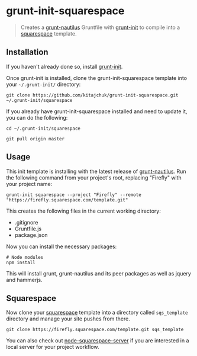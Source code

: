 grunt-init-squarespace
======================

[grunt]: http://github.com/gruntjs/grunt
[grunt-nautilus]: http://github.com/kitajchuk/grunt-nautilus
[grunt-init]: http://gruntjs.com/project-scaffolding
[squarespace]: http://developers.squarespace.com/
[node-squarespace-server]: https://github.com/kitajchuk/node-squarespace-server/

> Creates a [grunt-nautilus][] Gruntfile with [grunt-init][] to compile into a [squarespace][] template.



## Installation
If you haven't already done so, install [grunt-init][].

Once grunt-init is installed, clone the grunt-init-squarespace template into your `~/.grunt-init/` directory:

```shell
git clone https://github.com/kitajchuk/grunt-init-squarespace.git ~/.grunt-init/squarespace
```

If you already have grunt-init-squarespace installed and need to update it, you can do the following:

```shell
cd ~/.grunt-init/squarespace

git pull origin master
```



## Usage
This init template is installing with the latest release of [grunt-nautilus][]. Run the following command from your project's root, replacing "Firefly" with your project name:

```shell
grunt-init squarespace --project "Firefly" --remote "https://firefly.squarespace.com/template.git"
```


This creates the following files in the current working directory:

- .gitignore
- Gruntfile.js
- package.json

Now you can install the necessary packages:

```shell
# Node modules
npm install
```

This will install grunt, grunt-nautilus and its peer packages as well as jquery and hammerjs.



## Squarespace
Now clone your [squarespace][] template into a directory called `sqs_template` directory and manage your site pushes from there.

```shell
git clone https://firefly.squarespace.com/template.git sqs_template
```

You can also check out [node-squarespace-server][] if you are interested in a local server for your project workflow.